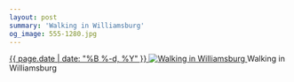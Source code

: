```yaml
---
layout: post
summary: 'Walking in Williamsburg'
og_image: 555-1280.jpg
---
```


<p>
 <time>
  <a href="/555">
   {{ page.date | date: "%B %-d, %Y" }}
  </a>
 </time>
 <a href="/555">
  <img alt="Walking in Williamsburg" sizes="(min-width: 700px) 50vw, calc(100vw - 2rem)" src="{{ site.assets_url }}/555-640.jpg" srcset="{{ site.assets_url }}/555-320.jpg 320w, {{ site.assets_url }}/555-640.jpg 640w, {{ site.assets_url }}/555-960.jpg 960w, {{ site.assets_url }}/555-1280.jpg 1280w"/>
 </a>
 <span>
  Walking in Williamsburg
 </span>
</p>
